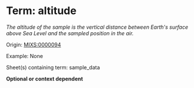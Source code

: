 # Term: altitude

*The altitude of the sample is the vertical distance between Earth's surface above Sea Level and the sampled position in the air.*

Origin: [MIXS:0000094](https://w3id.org/mixs/0000094)

Example: None

Sheet(s) containing term: sample_data

**Optional or context dependent**